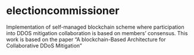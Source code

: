# electioncommissioner
Implementation of self-managed blockchain scheme where participation into DDOS mitigation collaboration is based on members’ consensus. This work is based on the paper “A blockchain-Based Architecture for Collaborative DDoS Mitigation”
